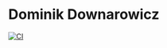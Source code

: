 # Dominik Downarowicz

[![CI](https://github.com/downarowiczd/downarowiczd.github.io/actions/workflows/ci.yml/badge.svg)](https://github.com/downarowiczd/downarowiczd.github.io/actions/workflows/ci.yml)